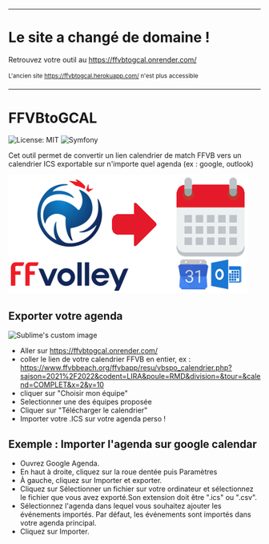 ***************
Le site a changé de domaine !
====================================
Retrouvez votre outil au https://ffvbtogcal.onrender.com/

<sup>L'ancien site https://ffvbtogcal.herokuapp.com/ n'est plus accessible<sup>

***************

# FFVBtoGCAL
![License: MIT](https://img.shields.io/badge/License-MIT-yellow.svg)
![Symfony](https://img.shields.io/badge/Symfony-6.2-green?logo=symfony)


Cet outil permet de convertir un lien calendrier de match FFVB vers un calendrier ICS exportable sur n'importe quel agenda (ex : google, outlook)

![Image de présentation](public/assets/images/ffvbtogcal.png?raw=true)

## Exporter votre agenda

 <img src="https://i.imgur.com/TWtjyE9.gif" alt="Sublime's custom image"/>

 - Aller sur https://ffvbtogcal.onrender.com/
 - coller le lien de votre calendrier FFVB en entier, ex : https://www.ffvbbeach.org/ffvbapp/resu/vbspo_calendrier.php?saison=2021%2F2022&codent=LIRA&poule=RMD&division=&tour=&calend=COMPLET&x=2&y=10
 - cliquer sur "Choisir mon équipe"
 - Selectionner une des équipes proposée 
 - Cliquer sur "Télécharger le calendrier"
 - Importer votre .ICS sur votre agenda perso ! 


## Exemple : Importer l'agenda sur google calendar
 - Ouvrez Google Agenda.
 - En haut à droite, cliquez sur la roue dentée puis Paramètres
 - À gauche, cliquez sur Importer et exporter.
 - Cliquez sur Sélectionner un fichier sur votre ordinateur et sélectionnez le fichier que vous avez exporté.Son extension doit être ".ics" ou ".csv".
 - Sélectionnez l'agenda dans lequel vous souhaitez ajouter les événements importés. Par défaut, les événements sont importés dans votre agenda principal.
 - Cliquez sur Importer.